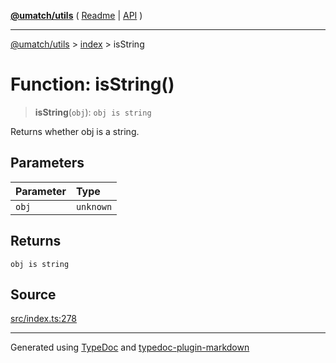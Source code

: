 [**@umatch/utils**](../../README.md) ( [Readme](../../README.md) \| [API](../../API.md) )

---

[@umatch/utils](../../API.md) > [index](../README.md) > isString

# Function: isString()

> **isString**(`obj`): `obj is string`

Returns whether obj is a string.

## Parameters

| Parameter | Type      |
| :-------- | :-------- |
| `obj`     | `unknown` |

## Returns

`obj is string`

## Source

[src/index.ts:278](https://github.com/umatch-oficial/utils/blob/106c322/src/index.ts#L278)

---

Generated using [TypeDoc](https://typedoc.org/) and [typedoc-plugin-markdown](https://www.npmjs.com/package/typedoc-plugin-markdown)

